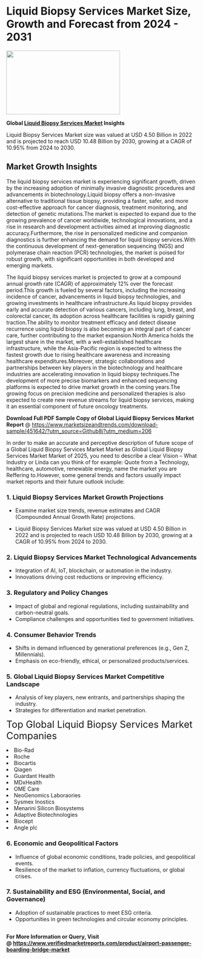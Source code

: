 <H1>Liquid Biopsy Services Market Size, Growth and Forecast from 2024 - 2031</H1><img class="aligncenter size-medium wp-image-584254" src="https://thirdeyenews.in/wp-content/uploads/2024/09/Global-Market-Research-300x168.jpeg" alt="" width="300" height="168" /><p><strong>Global&nbsp;<a href="https://www.marketsizeandtrends.com/download-sample/451642/?utm_source=Github8j?utm_medium=206">Liquid Biopsy Services Market</a> Insights</strong></p><p>Liquid Biopsy Services Market size was valued at USD 4.50 Billion in 2022 and is projected to reach USD 10.48 Billion by 2030, growing at a CAGR of 10.95% from 2024 to 2030.</p><p><h2>Market Growth Insights</h2> <p>The liquid biopsy services market is experiencing significant growth, driven by the increasing adoption of minimally invasive diagnostic procedures and advancements in biotechnology.Liquid biopsy offers a non-invasive alternative to traditional tissue biopsy, providing a faster, safer, and more cost-effective approach for cancer diagnosis, treatment monitoring, and detection of genetic mutations.The market is expected to expand due to the growing prevalence of cancer worldwide, technological innovations, and a rise in research and development activities aimed at improving diagnostic accuracy.Furthermore, the rise in personalized medicine and companion diagnostics is further enhancing the demand for liquid biopsy services.With the continuous development of next-generation sequencing (NGS) and polymerase chain reaction (PCR) technologies, the market is poised for robust growth, with significant opportunities in both developed and emerging markets.</p> <p>The liquid biopsy services market is projected to grow at a compound annual growth rate (CAGR) of approximately 12% over the forecast period.This growth is fueled by several factors, including the increasing incidence of cancer, advancements in liquid biopsy technologies, and growing investments in healthcare infrastructure.As liquid biopsy provides early and accurate detection of various cancers, including lung, breast, and colorectal cancer, its adoption across healthcare facilities is rapidly gaining traction.The ability to monitor treatment efficacy and detect disease recurrence using liquid biopsy is also becoming an integral part of cancer care, further contributing to the market expansion.North America holds the largest share in the market, with a well-established healthcare infrastructure, while the Asia-Pacific region is expected to witness the fastest growth due to rising healthcare awareness and increasing healthcare expenditures.Moreover, strategic collaborations and partnerships between key players in the biotechnology and healthcare industries are accelerating innovation in liquid biopsy techniques.The development of more precise biomarkers and enhanced sequencing platforms is expected to drive market growth in the coming years.The growing focus on precision medicine and personalized therapies is also expected to create new revenue streams for liquid biopsy services, making it an essential component of future oncology treatments.</p> <p><span class=""><strong>Download Full PDF Sample Copy of Global Liquid Biopsy Services Market Report</strong> @ <a href="https://www.marketsizeandtrends.com/download-sample/451642/?utm_source=Github8j?utm_medium=206" target="_blank">https://www.marketsizeandtrends.com/download-sample/451642/?utm_source=Github8j?utm_medium=206</a></span></p><p>In order to make an accurate and perceptive description of future scope of a Global&nbsp;Liquid Biopsy Services Market Market as Global&nbsp;Liquid Biopsy Services Market Market of 2025, you need to describe a clear Vision &ndash; What Industry or Linda can you think of for example: Quote from a Technology, healthcare, automotive, renewable energy, name the market you are Reffering to.However, some general trends and factors usually impact market reports and their future outlook include:</p><h3>1.&nbsp;<strong>Liquid Biopsy Services Market Growth Projections</strong></h3><ul><li>Examine market size trends, revenue estimates and CAGR (Compounded Annual Growth Rate) projections.</li><li><p>Liquid Biopsy Services Market size was valued at USD 4.50 Billion in 2022 and is projected to reach USD 10.48 Billion by 2030, growing at a CAGR of 10.95% from 2024 to 2030.</p></li></ul><h3>2.&nbsp;<strong>Liquid Biopsy Services Market Technological Advancements</strong></h3><ul><li>Integration of AI, IoT, blockchain, or automation in the industry.</li><li>Innovations driving cost reductions or improving efficiency.</li></ul><h3>3.&nbsp;<strong>Regulatory and Policy Changes</strong></h3><ul><li>Impact of global and regional regulations, including sustainability and carbon-neutral goals.</li><li>Compliance challenges and opportunities tied to government initiatives.</li></ul><h3>4.&nbsp;<strong>Consumer Behavior Trends</strong></h3><ul><li>Shifts in demand influenced by generational preferences (e.g., Gen Z, Millennials).</li><li>Emphasis on eco-friendly, ethical, or personalized products/services.</li></ul><h3>5.&nbsp;<strong>Global Liquid Biopsy Services Market Competitive Landscape</strong></h3><ul><li>Analysis of key players, new entrants, and partnerships shaping the industry.</li><li>Strategies for differentiation and market penetration.</li></ul><p data-pm-slice="1 1 []"><span style="color: inherit; font-family: inherit; font-size: 25px;">Top Global Liquid Biopsy Services Market Companies</span></p><div class="" data-test-id=""><p><li>Bio-Rad</li><li> Roche</li><li> Biocartis</li><li> Qiagen</li><li> Guardant Health</li><li> MDxHealth</li><li> OME Care</li><li> NeoGenomics Laboraories</li><li> Sysmex Inostics</li><li> Menarini Silicon Biosystems</li><li> Adaptive Biotechnologies</li><li> Biocept</li><li> Angle plc</li></p></div><h3>6.&nbsp;<strong>Economic and Geopolitical Factors</strong></h3><ul><li>Influence of global economic conditions, trade policies, and geopolitical events.</li><li>Resilience of the market to inflation, currency fluctuations, or global crises.</li></ul><h3>7.&nbsp;<strong>Sustainability and ESG (Environmental, Social, and Governance)</strong></h3><ul><li>Adoption of sustainable practices to meet ESG criteria.</li><li>Opportunities in green technologies and circular economy principles.</li></ul><h2><strong style="font-size: 14px;">For More Information or Query, Visit @&nbsp;</strong><a style="background-color: #ffffff; font-size: 14px;" href="https://www.marketsizeandtrends.com/report/liquid-biopsy-services-market/" target="_blank">https://www.verifiedmarketreports.com/product/airport-passenger-boarding-bridge-market</a></h2>
